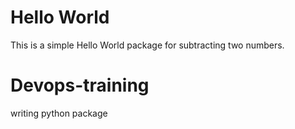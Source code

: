 # Hello World

This is a simple Hello World package for subtracting two numbers.
# Devops-training
writing python package

